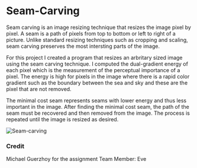# Seam-Carving

Seam carving is an image resizing technique that resizes the image pixel by pixel. A seam is a path of pixels from top to bottom or left to right of a picture. Unlike standard resizing techniques such as cropping and scaling, seam carving preserves the most intersting parts of the image. 

For this project I created a program that resizes an arbritary sized image using the seam carving technique. I computed the dual-gradient energy of each pixel which is the measurement of the perceptual importance of a pixel. The energy is high for pixels in the image where there is a rapid color gradient such as the boundary between the sea and sky and these are the pixel that are not removed.

The minimal cost seam represents seams with lower energy and thus less important in the image. After finding the minimal cost seam, the path of the seam must be recovered and then removed from the image. The process is repeated until the image is resized as desired.  

![Seam-carving](https://user-images.githubusercontent.com/86086592/148079985-480afb4c-f7ae-4526-a1b2-a58bc75d5f8d.gif)


### Credit
Michael Guerzhoy for the assignment
Team Member: Eve


